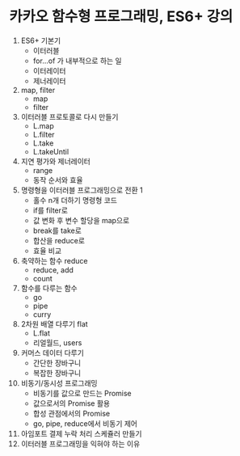 # 카카오 함수형 프로그래밍, ES6+ 강의

1. ES6+ 기본기
    - 이터러블
    - for...of 가 내부적으로 하는 일
    - 이터레이터
    - 제너레이터
2. map, filter
    - map
    - filter
3. 이터러블 프로토콜로 다시 만들기
    - L.map
    - L.filter
    - L.take
    - L.takeUntil
4. 지연 평가와 제너레이터
    - range
    - 동작 순서와 효율
5. 명령형을 이터러블 프로그래밍으로 전환 1
    - 홀수 n개 더하기 명령형 코드
    - if를 filter로
    - 값 변화 후 변수 할당을 map으로
    - break를 take로
    - 합산을 reduce로
    - 효율 비교
6. 축약하는 함수 reduce
    - reduce, add
    - count
7. 함수를 다루는 함수
    - go
    - pipe
    - curry
8. 2차원 배열 다루기 flat
    - L.flat
    - 리얼월드, users
9. 커머스 데이터 다루기
    - 간단한 장바구니
    - 복잡한 장바구니
10. 비동기/동시성 프로그래밍
    - 비동기를 값으로 만드는 Promise
    - 값으로서의 Promise 활용
    - 합성 관점에서의 Promise
    - go, pipe, reduce에서 비동기 제어
11. 아임포트 결제 누락 처리 스케쥴러 만들기
12. 이터러블 프로그래밍을 익혀야 하는 이유